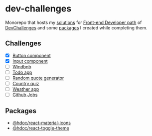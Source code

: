 # dev-challenges

Monorepo that hosts my [solutions](#challenges) for [Front-end Developer path](https://devchallenges.io/paths/front-end-developer) of [DevChallenges](http://devchallenges.io/) and some [packages](#packages) I created while completing them.

## Challenges

- [x] [Button component](/apps/button-component/)
- [x] [Input component](/apps/input-component/)
- [ ] [Windbnb](/apps/windbnb/)
- [ ] [Todo app](/apps/todo-app/)
- [ ] [Random quote generator](/apps/random-quote-generator/)
- [ ] [Country quiz](/apps/country-quiz/)
- [ ] [Weather app](/apps/weather-app/)
- [ ] [Github Jobs](/apps/github-jobs/)

## Packages

- [@hdoc/react-material-icons](https://github.com/Hdoc1509/react-components/tree/master/packages/react-material-icons#readme)
- [@hdoc/react-toggle-theme](https://github.com/Hdoc1509/react-components/tree/master/packages/react-toggle-theme#readme)
